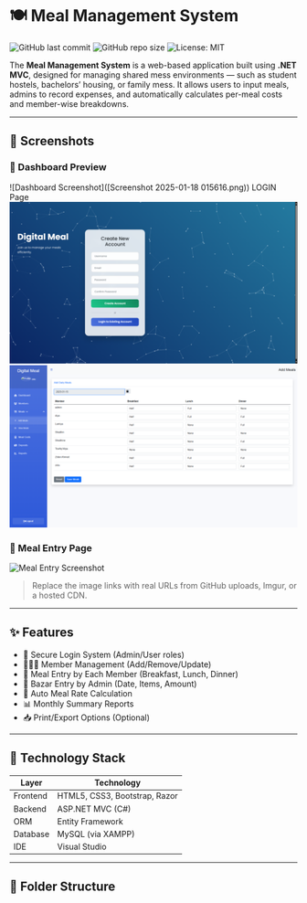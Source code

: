 # 🍽️ Meal Management System

![GitHub last commit](https://img.shields.io/github/last-commit/your-username/meal-management-system?style=flat-square)
![GitHub repo size](https://img.shields.io/github/repo-size/your-username/meal-management-system?style=flat-square)
![License: MIT](https://img.shields.io/badge/License-MIT-blue.svg?style=flat-square)

The **Meal Management System** is a web-based application built using **.NET MVC**, designed for managing shared mess environments — such as student hostels, bachelors’ housing, or family mess. It allows users to input meals, admins to record expenses, and automatically calculates per-meal costs and member-wise breakdowns.

---

## 📸 Screenshots

### 🔻 Dashboard Preview
![Dashboard Screenshot]([Screenshot 2025-01-18 015616.png))
LOGIN Page
![Login paged Screenshot](https://github.com/CodeByMoheb/Meal_Management_System/blob/main/project%20show/Screenshot%202025-01-18%20015354.png)
![Dashboard Screenshot](https://github.com/CodeByMoheb/Meal_Management_System/blob/main/Screenshot%202025-01-18%20015616.png?raw=true)


### 🔻 Meal Entry Page
![Meal Entry Screenshot]([https://your-image-link.com/meal-entry.png](https://github.com/CodeByMoheb/Meal_Management_System/blob/main/Screenshot%202025-01-18%20015413.png))

> Replace the image links with real URLs from GitHub uploads, Imgur, or a hosted CDN.

---

## ✨ Features

- 🔐 Secure Login System (Admin/User roles)
- 🧑‍🤝‍🧑 Member Management (Add/Remove/Update)
- 🍛 Meal Entry by Each Member (Breakfast, Lunch, Dinner)
- 🛒 Bazar Entry by Admin (Date, Items, Amount)
- 🔄 Auto Meal Rate Calculation
- 📊 Monthly Summary Reports
- 📥 Print/Export Options (Optional)

---

## 🧱 Technology Stack

| Layer     | Technology                        |
|-----------|-----------------------------------|
| Frontend  | HTML5, CSS3, Bootstrap, Razor     |
| Backend   | ASP.NET MVC (C#)                  |
| ORM       | Entity Framework                  |
| Database  | MySQL (via XAMPP)                 |
| IDE       | Visual Studio                     |

---

## 📁 Folder Structure

